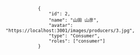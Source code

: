                 {
                    "id": 2,
                    "name": "山田 山彦",
                    "avatar": "https://localhost:3001/images/producers/3.jpg",
                    "type": "Consumer",
                    "roles": ["consumer"]
                }